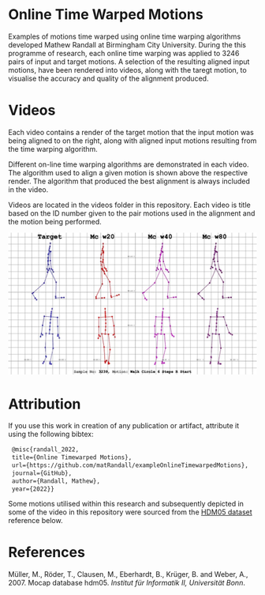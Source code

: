 # Online Time Warped Motions
Examples of motions time warped using online time warping algorithms developed Mathew Randall at Birmingham City University.  During the this programme of research, each online time warping was applied to 3246 pairs of input and target motions.  A selection of the resulting aligned input motions, have been rendered into videos, along with the taregt motion, to visualise the accuracy and quality of the alignment produced. 

# Videos

Each video contains a render of the target motion that the input motion was being aligned to on the right, along with aligned input motions resulting from the time warping algorithm.  

Different on-line time warping algorithms are demonstrated in each video.  The algorithm used to align a given motion is shown above the respective render.  The algorithm that produced the best alignment is always included in the video. 

Videos are located in the videos folder in this repository.  Each video is title based on the ID number given to the pair motions used in the alignment and the motion being performed. 

<img src="AlignmentVideoThumb.jpg" alt="image of motions" width="600">

# Attribution

If you use this work in creation of any publication or artifact, attribute it using the following bibtex:

```
 @misc{randall_2022, 
 title={Online Timewarped Motions}, 
 url={https://github.com/matRandall/exampleOnlineTimewarpedMotions}, 
 journal={GitHub}, 
 author={Randall, Mathew}, 
 year={2022}} 
```

Some motions utilised within this research and subsequently depicted in some of the video in this repository were sourced from the [HDM05 dataset](https://resources.mpi-inf.mpg.de/HDM05/) reference below.

# References
Müller, M., Röder, T., Clausen, M., Eberhardt, B., Krüger, B. and Weber, A., 2007. Mocap database hdm05. *Institut für Informatik II, Universität Bonn*.
